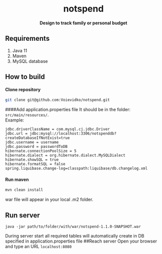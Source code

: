 <h1 align="center">
  <br>
  notspend
</h1>

<h4 align="center">Design to track family or personal budget</h4>

## Requirements
1. Java 11
2. Maven 
3. MySQL database

## How to build

#### Clone repository

```bash
git clone git@github.com:Voievidko/notspend.git
```

####Add application.properties file
It should be in the folder: `src/main/resources/`.<br>
Example:

```
jdbc.driverClassName = com.mysql.cj.jdbc.Driver
jdbc.url = jdbc:mysql://localhost:3306/notspenddb?createDatabaseIfNotExist=true
jdbc.username = username
jdbc.password = passwordToDB
hibernate.connectionPoolSize = 5
hibernate.dialect = org.hibernate.dialect.MySQLDialect
hibernate.showSQL = true
hibernate.formatSQL = false
spring.liquibase.change-log=classpath:liquibase/db.changelog.xml
```

#### Run maven

```bash
mvn clean install
```

war file will appear in your local .m2 folder.

## Run server
```
java -jar path/to/folder/with/war/notspend-1.1.0-SNAPSHOT.war
```
During server start all required tables will automatically create in DB specified in application.properties file
##Reach server
Open your browser and type an URL `localhost:8080` 